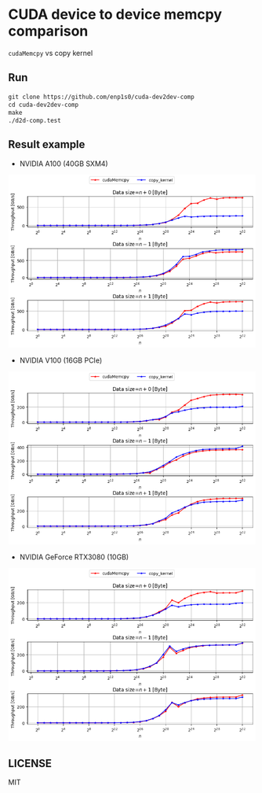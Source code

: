 # CUDA device to device memcpy comparison

`cudaMemcpy` vs copy kernel

## Run
```
git clone https://github.com/enp1s0/cuda-dev2dev-comp
cd cuda-dev2dev-comp
make
./d2d-comp.test
```

## Result example

- NVIDIA A100 (40GB SXM4)

![result-a100](./imgs/result-a100.png)

- NVIDIA V100 (16GB PCIe)

![result-v100](./imgs/result-v100.png)

- NVIDIA GeForce RTX3080 (10GB)

![result-rtx3080](./imgs/result-rtx3080.png)

## LICENSE

MIT
